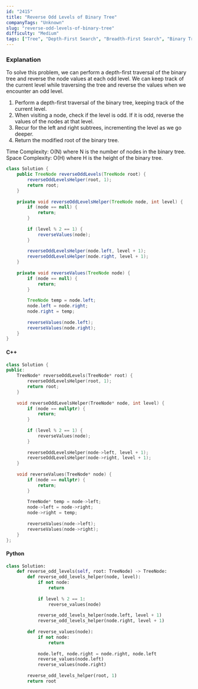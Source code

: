 ```yaml
---
id: "2415"
title: "Reverse Odd Levels of Binary Tree"
companyTags: "Unknown"
slug: "reverse-odd-levels-of-binary-tree"
difficulty: "Medium"
tags: ["Tree", "Depth-First Search", "Breadth-First Search", "Binary Tree"]
---
```


### Explanation
To solve this problem, we can perform a depth-first traversal of the binary tree and reverse the node values at each odd level. We can keep track of the current level while traversing the tree and reverse the values when we encounter an odd level.

1. Perform a depth-first traversal of the binary tree, keeping track of the current level.
2. When visiting a node, check if the level is odd. If it is odd, reverse the values of the nodes at that level.
3. Recur for the left and right subtrees, incrementing the level as we go deeper.
4. Return the modified root of the binary tree.

Time Complexity: O(N) where N is the number of nodes in the binary tree.
Space Complexity: O(H) where H is the height of the binary tree.

```java
class Solution {
    public TreeNode reverseOddLevels(TreeNode root) {
        reverseOddLevelsHelper(root, 1);
        return root;
    }
    
    private void reverseOddLevelsHelper(TreeNode node, int level) {
        if (node == null) {
            return;
        }
        
        if (level % 2 == 1) {
            reverseValues(node);
        }
        
        reverseOddLevelsHelper(node.left, level + 1);
        reverseOddLevelsHelper(node.right, level + 1);
    }
    
    private void reverseValues(TreeNode node) {
        if (node == null) {
            return;
        }
        
        TreeNode temp = node.left;
        node.left = node.right;
        node.right = temp;
        
        reverseValues(node.left);
        reverseValues(node.right);
    }
}
```

#### C++
```cpp
class Solution {
public:
    TreeNode* reverseOddLevels(TreeNode* root) {
        reverseOddLevelsHelper(root, 1);
        return root;
    }
    
    void reverseOddLevelsHelper(TreeNode* node, int level) {
        if (node == nullptr) {
            return;
        }
        
        if (level % 2 == 1) {
            reverseValues(node);
        }
        
        reverseOddLevelsHelper(node->left, level + 1);
        reverseOddLevelsHelper(node->right, level + 1);
    }
    
    void reverseValues(TreeNode* node) {
        if (node == nullptr) {
            return;
        }
        
        TreeNode* temp = node->left;
        node->left = node->right;
        node->right = temp;
        
        reverseValues(node->left);
        reverseValues(node->right);
    }
};
```

#### Python
```python
class Solution:
    def reverse_odd_levels(self, root: TreeNode) -> TreeNode:
        def reverse_odd_levels_helper(node, level):
            if not node:
                return
            
            if level % 2 == 1:
                reverse_values(node)
            
            reverse_odd_levels_helper(node.left, level + 1)
            reverse_odd_levels_helper(node.right, level + 1)
        
        def reverse_values(node):
            if not node:
                return
            
            node.left, node.right = node.right, node.left
            reverse_values(node.left)
            reverse_values(node.right)
        
        reverse_odd_levels_helper(root, 1)
        return root
```